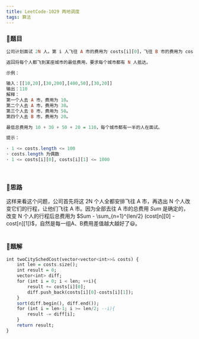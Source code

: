 ```yaml
---
title: LeetCode-1029 两地调度
tags: 算法
---
```


### **📝题目**
```haskell
公司计划面试 2N 人。第 i 人飞往 A 市的费用为 costs[i][0]，飞往 B 市的费用为 costs[i][1]。

返回将每个人都飞到某座城市的最低费用，要求每个城市都有 N 人抵达。

示例：

输入：[[10,20],[30,200],[400,50],[30,20]]
输出：110
解释：
第一个人去 A 市，费用为 10。
第二个人去 A 市，费用为 30。
第三个人去 B 市，费用为 50。
第四个人去 B 市，费用为 20。

最低总费用为 10 + 30 + 50 + 20 = 110，每个城市都有一半的人在面试。

提示：

· 1 <= costs.length <= 100
· costs.length 为偶数
· 1 <= costs[i][0], costs[i][1] <= 1000
```
<br/>

### **📝思路**
这样来看这个问题，公司首先将这 2N 个人全都安排飞往 A 市，再选出 N 个人改变它们的行程，让他们飞往 A 市。因为全部去往 A 市的总费用 $Sum$ 是确定的，改变 N 个人的行程后总费用为 $Sum - \sum_{n=1}^{len/2} (cost[n][0] - cost[n][1])$，自然是每一组A、B费用差值越大越好了😃。
<br/><br/>

### **📝题解**
```haskell
int twoCitySchedCost(vector<vector<int>>& costs) {
    int len = costs.size();
    int result = 0;
    vector<int> diff;
    for (int i = 0; i < len; ++i){
        result += costs[i][0];
        diff.push_back(costs[i][0]-costs[i][1]);
    }
    sort(diff.begin(), diff.end());
    for (int i = len-1; i >= len/2; --i){
        result -= diff[i];
    }
    return result;
}
```